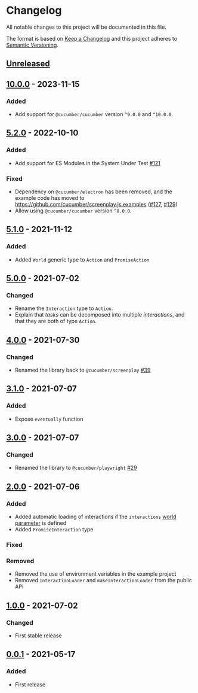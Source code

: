 # Changelog

All notable changes to this project will be documented in this file.

The format is based on [Keep a Changelog](http://keepachangelog.com/)
and this project adheres to [Semantic Versioning](http://semver.org/).

## [Unreleased]

## [10.0.0] - 2023-11-15
### Added
- Add support for `@cucumber/cucumber` version `^9.0.0` and `^10.0.0`.

## [5.2.0] - 2022-10-10
### Added
- Add support for ES Modules in the System Under Test [#121](https://github.com/cucumber/screenplay.js/pull/121)

### Fixed
- Dependency on `@cucumber/electron` has been removed, and the example code has moved to https://github.com/cucumber/screenplay.js.examples ([#127](https://github.com/cucumber/screenplay.js/issues/127), [#129](https://github.com/cucumber/screenplay.js/pull/129))
- Allow using `@cucumber/cucumber` version `^8.0.0`.

## [5.1.0] - 2021-11-12
### Added
- Added `World` generic type to `Action` and `PromiseAction`

## [5.0.0] - 2021-07-02
### Changed
- Rename the `Interaction` type to `Action`.
- Explain that _tasks_ can be decomposed into multiple _interactions_, and that
they are both of type `Action`.

## [4.0.0] - 2021-07-30
### Changed
- Renamed the library back to `@cucumber/screenplay` [#39](https://github.com/cucumber/screenplay.js/pull/39)

## [3.1.0] - 2021-07-07
### Added
- Expose `eventually` function

## [3.0.0] - 2021-07-07
### Changed
- Renamed the library to `@cucumber/playwright` [#29](https://github.com/cucumber/screenplay.js/pull/29)

## [2.0.0] - 2021-07-06
### Added
- Added automatic loading of interactions if the `interactions` [world parameter](https://github.com/cucumber/cucumber-js/blob/main/docs/support_files/world.md#world-parameters) is defined
- Added `PromiseInteraction` type

### Fixed

### Removed
- Removed the use of environment variables in the example project
- Removed `InteractionLoader` and `makeInteractionLoader` from the public API

## [1.0.0] - 2021-07-02
### Changed
- First stable release

## [0.0.1] - 2021-05-17
### Added
- First release

[Unreleased]: https://github.com/cucumber/screenplay.js/compare/v10.0.0...HEAD
[10.0.0]: https://github.com/cucumber/screenplay.js/compare/v5.2.0...v10.0.0
[5.2.0]: https://github.com/cucumber/screenplay.js/compare/v5.1.0...v5.2.0
[5.1.0]: https://github.com/cucumber/screenplay.js/compare/v5.0.0...v5.1.0
[5.0.0]: https://github.com/cucumber/screenplay.js/compare/v4.0.0...v5.0.0
[4.0.0]: https://github.com/cucumber/screenplay.js/compare/v3.1.0...v4.0.0
[3.1.0]: https://github.com/cucumber/screenplay.js/compare/v3.0.0...v3.1.0
[3.0.0]: https://github.com/cucumber/screenplay.js/compare/v2.0.0...v3.0.0
[2.0.0]: https://github.com/cucumber/screenplay.js/compare/v1.0.0...v2.0.0
[1.0.0]: https://github.com/cucumber/screenplay.js/compare/v0.0.1...v1.0.0
[0.0.1]: https://github.com/cucumber/screenplay.js/releases/tag/v0.0.1
